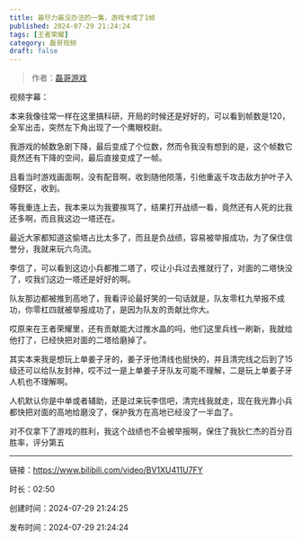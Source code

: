 ```yaml
---
title: 最尽力最没办法的一集，游戏卡成了1帧
published: 2024-07-29 21:24:24
tags: [王者荣耀]
category: 磊哥视频
draft: false
---
```



> 作者：[磊哥游戏](https://space.bilibili.com/268941858?spm_id_from=333.788.upinfo.head.click)

视频字幕：

本来我像往常一样在这里搞科研，开局的时候还是好好的，可以看到帧数是120，全军出击，突然左下角出现了一个鹰眼校尉。

我游戏的帧数急剧下降，最后变成了个位数，然而令我没有想到的是，这个帧数它竟然还有下降的空间，最后直接变成了一帧。

且看当时游戏画面啊，没有配音啊，收到随他陨落，引他重返千攻击敌方护叶子入侵野区，收到。

等我重连上去，我本来以为我要挨骂了，结果打开战绩一看，竟然还有人死的比我还多啊，而且我这边一塔还在。

最近大家都知道这偷塔占比太多了，而且是负战绩，容易被举报成功，为了保住信誉分，我就来玩六鸟流。

李信了，可以看到这边小兵都推二塔了，哎让小兵过去推就行了，对面的二塔快没了，哎我们这边一塔还是好好的啊。

队友那边都被推到高地了，我看评论最好笑的一句话就是，队友零杠九举报不成功，你零杠四就被举报成功了，是因为队友的贡献比你大。

哎原来在王者荣耀里，还有贡献能大过推水晶的吗，他们这里兵线一刷新，我就给他打了，已经快把对面的二塔给磨掉了。

其实本来我是想玩上单姜子牙的，姜子牙他清线也挺快的，并且清完线之后到了15级还可以给队友封神，哎不过一是上单姜子牙队友可能不理解，二是玩上单姜子牙人机也不理解啊。

人机默认你是中单或者辅助，还是过来玩李信吧，清完线我就走，现在我光靠小兵都快把对面的高地给磨没了，保护我方在高地已经没了一半血了。

对不仅拿下了游戏的胜利，我这个战绩也不会被举报啊，保住了我狄仁杰的百分百胜率，评分第五

---


链接：https://www.bilibili.com/video/BV1XU411U7FY



时长：02:50

创建时间：2024-07-29 21:24:25

发布时间：2024-07-29 21:24:24
